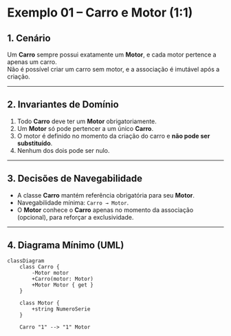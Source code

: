 # Exemplo 01 – Carro e Motor (1:1)

## 1. Cenário

Um **Carro** sempre possui exatamente um **Motor**, e cada motor pertence a apenas um carro.  
Não é possível criar um carro sem motor, e a associação é imutável após a criação.

---

## 2. Invariantes de Domínio

1. Todo **Carro** deve ter um **Motor** obrigatoriamente.
2. Um **Motor** só pode pertencer a um único **Carro**.
3. O motor é definido no momento da criação do carro e **não pode ser substituído**.
4. Nenhum dos dois pode ser nulo.

---

## 3. Decisões de Navegabilidade

- A classe **Carro** mantém referência obrigatória para seu **Motor**.
- Navegabilidade mínima: `Carro → Motor`.
- O **Motor** conhece o **Carro** apenas no momento da associação (opcional), para reforçar a exclusividade.

---

## 4. Diagrama Mínimo (UML)

```mermaid
classDiagram
    class Carro {
        -Motor motor
        +Carro(motor: Motor)
        +Motor Motor { get }
    }

    class Motor {
        +string NumeroSerie
    }

    Carro "1" --> "1" Motor
```
